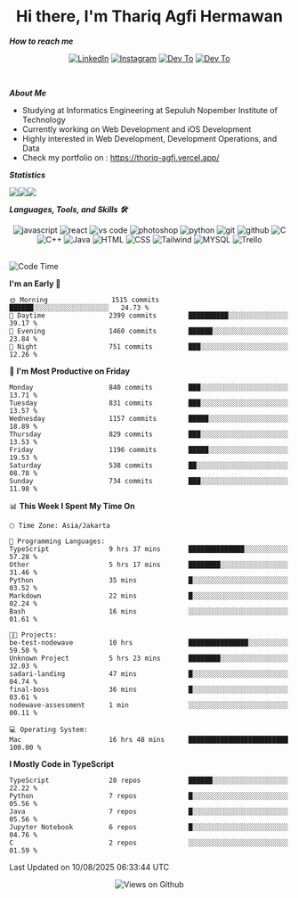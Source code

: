 <div align="center">
  <h1>Hi there, I'm Thariq Agfi Hermawan</h1>
</div>


***How to reach me***
<p align='center'>
   <a href="https://www.linkedin.com/in/thariqagfihermawan" target="_blank"><img src="https://img.shields.io/badge/LinkedIn-0077B5?style=for-the-badge&logo=linkedin&logoColor=white" alt="LinkedIn"></a>
   <a href="https://www.instagram.com/thoriqagfi" target="_blank"><img src="https://img.shields.io/badge/Instagram-E4405F?style=for-the-badge&logo=instagram&logoColor=white" alt="Instagram"></a>
   <a href="https://medium.com/@thoriq.aghfi60" target="_blank"><img src="https://img.shields.io/badge/Medium-12100E?style=for-the-badge&logo=medium&logoColor=white" alt="Dev To"></a>
   <a href="https://linktr.ee/thoriqagfi" target="_blank"><img src="https://img.shields.io/badge/linktree-1de9b6?style=for-the-badge&logo=linktree&logoColor=white" alt="Dev To"></a>
</p>

<br>

***About Me***
- Studying at Informatics Engineering at Sepuluh Nopember Institute of Technology
- Currently working on Web Development and iOS Development
- Highly interested in Web Development, Development Operations, and Data
- Check my portfolio on : https://thoriq-agfi.vercel.app/

***Statistics***

<!-- [![GitHub Streak](http://github-readme-streak-stats.herokuapp.com?user=thoriqagfi&theme=dark)](https://git.io/streak-stats) -->

<div align="center">
  <div style="display: flex;">
    <img src="http://github-readme-streak-stats.herokuapp.com?user=thoriqagfi&theme=chartreuse-dark"/>
    <img src="https://github-readme-stats.vercel.app/api/top-langs/?username=thoriqagfi&layout=compact&&theme=chartreuse-dark&langs_count=8)](https://github.com/thoriqagfi"/>
    <img src="https://github-readme-stats.vercel.app/api?username=thoriqagfi&show_icons=true&theme=chartreuse-dark"/>
  </div>
</div>

<!-- [![Top Langs](https://github-readme-stats.vercel.app/api/top-langs/?username=thoriqagfi&layout=compact&&theme=chartreuse-dark&langs_count=8)](https://github.com/thoriqagfi)
< ![Agfi's GitHub stats](https://github-readme-stats.vercel.app/api?username=thoriqagfi&show_icons=true&theme=chartreuse-dark) -->

***Languages, Tools, and Skills 🛠***

  <div align="center">
    <img src="https://img.shields.io/badge/JavaScript-F7DF1E?style=for-the-badge&logo=javascript&logoColor=black" alt="javascript" />
    <img src="https://img.shields.io/badge/React-61DAFB?style=for-the-badge&logo=react&logoColor=black" alt="react" />
    <img src="https://img.shields.io/badge/vs%20code-007ACC?style=for-the-badge&logo=visual%20studio%20code&logoColor=white" alt="vs code" />
    <img src="https://img.shields.io/badge/adobe%20photoshop-31A8FF?style=for-the-badge&logo=adobe%20photoshop&logoColor=white" alt="photoshop" />
    <img src="https://img.shields.io/badge/python-3776AB?style=for-the-badge&logo=python&logoColor=white" alt="python" />
    <img src="https://img.shields.io/badge/Git-F05032?style=for-the-badge&logo=git&logoColor=white" alt="git" />
    <img src="https://img.shields.io/badge/GitHub-100000?style=for-the-badge&logo=github&logoColor=white" alt="github" />
    <img src="https://img.shields.io/badge/c-%2300599C.svg?style=for-the-badge&logo=c&logoColor=white" alt="C" />
    <img src="https://img.shields.io/badge/c++-%2300599C.svg?style=for-the-badge&logo=c%2B%2B&logoColor=white" alt="C++" />
    <img src="https://img.shields.io/badge/Java-ED8B00?style=for-the-badge&logo=java&logoColor=white" alt="Java"/>
    <img src="https://img.shields.io/badge/HTML5-E34F26?style=for-the-badge&logo=html5&logoColor=white" alt="HTML" />
    <img src="https://img.shields.io/badge/CSS-239120?&style=for-the-badge&logo=css3&logoColor=white" alt ="CSS" />
    <img src="https://img.shields.io/badge/tailwindcss-%2338B2AC.svg?style=for-the-badge&logo=tailwind-css&logoColor=white" alt="Tailwind" />
    <img src="https://img.shields.io/badge/MySQL-00000F?style=for-the-badge&logo=mysql&logoColor=white" alt="MYSQL" />
    <img src="https://img.shields.io/badge/Trello-%23026AA7.svg?style=for-the-badge&logo=Trello&logoColor=white" alt="Trello" />
  </div><br>

<!--START_SECTION:waka-->
![Code Time](http://img.shields.io/badge/Code%20Time-1%2C337%20hrs%2056%20mins-blue)

**I'm an Early 🐤** 

```text
🌞 Morning                1515 commits        ██████░░░░░░░░░░░░░░░░░░░   24.73 % 
🌆 Daytime                2399 commits        ██████████░░░░░░░░░░░░░░░   39.17 % 
🌃 Evening                1460 commits        ██████░░░░░░░░░░░░░░░░░░░   23.84 % 
🌙 Night                  751 commits         ███░░░░░░░░░░░░░░░░░░░░░░   12.26 % 
```
📅 **I'm Most Productive on Friday** 

```text
Monday                   840 commits         ███░░░░░░░░░░░░░░░░░░░░░░   13.71 % 
Tuesday                  831 commits         ███░░░░░░░░░░░░░░░░░░░░░░   13.57 % 
Wednesday                1157 commits        █████░░░░░░░░░░░░░░░░░░░░   18.89 % 
Thursday                 829 commits         ███░░░░░░░░░░░░░░░░░░░░░░   13.53 % 
Friday                   1196 commits        █████░░░░░░░░░░░░░░░░░░░░   19.53 % 
Saturday                 538 commits         ██░░░░░░░░░░░░░░░░░░░░░░░   08.78 % 
Sunday                   734 commits         ███░░░░░░░░░░░░░░░░░░░░░░   11.98 % 
```


📊 **This Week I Spent My Time On** 

```text
🕑︎ Time Zone: Asia/Jakarta

💬 Programming Languages: 
TypeScript               9 hrs 37 mins       ██████████████░░░░░░░░░░░   57.28 % 
Other                    5 hrs 17 mins       ████████░░░░░░░░░░░░░░░░░   31.46 % 
Python                   35 mins             █░░░░░░░░░░░░░░░░░░░░░░░░   03.52 % 
Markdown                 22 mins             █░░░░░░░░░░░░░░░░░░░░░░░░   02.24 % 
Bash                     16 mins             ░░░░░░░░░░░░░░░░░░░░░░░░░   01.61 % 

🐱‍💻 Projects: 
be-test-nodewave         10 hrs              ███████████████░░░░░░░░░░   59.50 % 
Unknown Project          5 hrs 23 mins       ████████░░░░░░░░░░░░░░░░░   32.03 % 
sadari-landing           47 mins             █░░░░░░░░░░░░░░░░░░░░░░░░   04.74 % 
final-boss               36 mins             █░░░░░░░░░░░░░░░░░░░░░░░░   03.61 % 
nodewave-assessment      1 min               ░░░░░░░░░░░░░░░░░░░░░░░░░   00.11 % 

💻 Operating System: 
Mac                      16 hrs 48 mins      █████████████████████████   100.00 % 
```

**I Mostly Code in TypeScript** 

```text
TypeScript               28 repos            ██████░░░░░░░░░░░░░░░░░░░   22.22 % 
Python                   7 repos             █░░░░░░░░░░░░░░░░░░░░░░░░   05.56 % 
Java                     7 repos             █░░░░░░░░░░░░░░░░░░░░░░░░   05.56 % 
Jupyter Notebook         6 repos             █░░░░░░░░░░░░░░░░░░░░░░░░   04.76 % 
C                        2 repos             ░░░░░░░░░░░░░░░░░░░░░░░░░   01.59 % 
```




 Last Updated on 10/08/2025 06:33:44 UTC
<!--END_SECTION:waka-->

<div align="center">
<img src="https://komarev.com/ghpvc/?username=thoriqagfi&color=blue" alt="Views on Github" />
</div>
